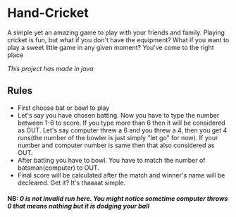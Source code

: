 # Hand-Cricket
A simple yet an amazing game to play with your friends and family. Playing cricket is fun, but what if you don't have the equipment? What if you want to play a sweet little game in any given moment? You've come to the right place

*This project has made in java*
## Rules
* First choose bat or bowl to play
* Let's say you have chosen batting. Now you have to type the number between 1-6 to score. If you type more than 6 then it will be considered as OUT. Let's say computer threw a 6 and you threw a 4, then you get 4 runs(the number of the bowler is just simply "let go" for now). If your number and computer number is same then that also considered as OUT.
* After batting you have to bowl. You have to match the number of batsman(computer) to OUT.
* Final score will be calculated after the match and winner's name will be decleared. Get it? It's thaaaat simple.

#### NB: *0 is not invalid run here. You might notice sometime computer throws 0 that means nothing but it is dodging your ball*
